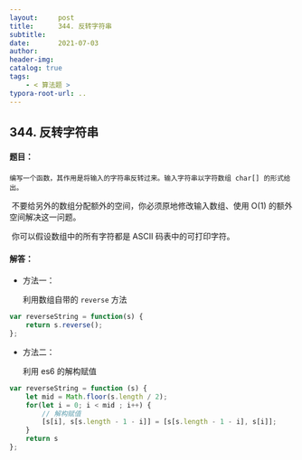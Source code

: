 ```yaml
---
layout:     post
title:      344. 反转字符串
subtitle:  
date:       2021-07-03
author:     
header-img: 
catalog: true
tags:
    - < 算法题 >
typora-root-url: ..
---
```


## 344. 反转字符串

#### 题目：

 	编写一个函数，其作用是将输入的字符串反转过来。输入字符串以字符数组 char[] 的形式给出。

​	不要给另外的数组分配额外的空间，你必须原地修改输入数组、使用 O(1) 的额外空间解决这一问题。

​	你可以假设数组中的所有字符都是 ASCII 码表中的可打印字符。

#### 解答：

- 方法一：

    利用数组自带的 `reverse` 方法

```js
var reverseString = function(s) {
    return s.reverse();
};
```

- 方法二：

    利用 es6 的解构赋值

```js
var reverseString = function (s) {
    let mid = Math.floor(s.length / 2);
    for(let i = 0; i < mid ; i++) {
        // 解构赋值
        [s[i], s[s.length - 1 - i]] = [s[s.length - 1 - i], s[i]];
    }
    return s
};
```

